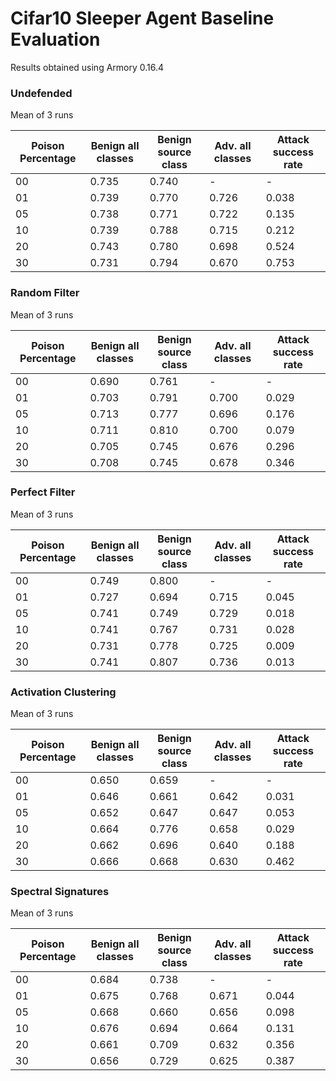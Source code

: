 # Cifar10 Sleeper Agent Baseline Evaluation

Results obtained using Armory 0.16.4

### Undefended

Mean of 3 runs

| Poison Percentage | Benign all classes | Benign source class | Adv. all classes | Attack success rate |
| ------- | ------- | ------- | ------- | ------- |
| 00 |  0.735 | 0.740 | - | - |
| 01 |  0.739 | 0.770 | 0.726 | 0.038 |
| 05 |  0.738 | 0.771 | 0.722 | 0.135 |
| 10 |  0.739 | 0.788 | 0.715 | 0.212 |
| 20 |  0.743 | 0.780 | 0.698 | 0.524 |
| 30 |  0.731 | 0.794 | 0.670 | 0.753 |


### Random Filter

Mean of 3 runs

| Poison Percentage | Benign all classes | Benign source class | Adv. all classes | Attack success rate |
| ------- | ------- | ------- | ------- | ------- |
| 00 |  0.690 | 0.761 | - | - |
| 01 |  0.703 | 0.791 | 0.700 | 0.029 |
| 05 |  0.713 | 0.777 | 0.696 | 0.176 |
| 10 |  0.711 | 0.810 | 0.700 | 0.079 |
| 20 |  0.705 | 0.745 | 0.676 | 0.296 |
| 30 |  0.708 | 0.745 | 0.678 | 0.346 |


### Perfect Filter

Mean of 3 runs

| Poison Percentage | Benign all classes | Benign source class | Adv. all classes | Attack success rate |
| ------- | ------- | ------- | ------- | ------- |
| 00 |  0.749 | 0.800 | - | - |
| 01 |  0.727 | 0.694 | 0.715 | 0.045 |
| 05 |  0.741 | 0.749 | 0.729 | 0.018 |
| 10 |  0.741 | 0.767 | 0.731 | 0.028 |
| 20 |  0.731 | 0.778 | 0.725 | 0.009 |
| 30 |  0.741 | 0.807 | 0.736 | 0.013 |


### Activation Clustering

Mean of 3 runs

| Poison Percentage | Benign all classes | Benign source class | Adv. all classes | Attack success rate |
| ------- | ------- | ------- | ------- | ------- |
| 00 |  0.650 | 0.659 | - | - |
| 01 |  0.646 | 0.661 | 0.642 | 0.031 |
| 05 |  0.652 | 0.647 | 0.647 | 0.053 |
| 10 |  0.664 | 0.776 | 0.658 | 0.029 |
| 20 |  0.662 | 0.696 | 0.640 | 0.188 |
| 30 |  0.666 | 0.668 | 0.630 | 0.462 |


### Spectral Signatures

Mean of 3 runs

| Poison Percentage | Benign all classes | Benign source class | Adv. all classes | Attack success rate |
| ------- | ------- | ------- | ------- | ------- |
| 00 |  0.684 | 0.738 | - | - |
| 01 |  0.675 | 0.768 | 0.671 | 0.044 |
| 05 |  0.668 | 0.660 | 0.656 | 0.098 |
| 10 |  0.676 | 0.694 | 0.664 | 0.131 |
| 20 |  0.661 | 0.709 | 0.632 | 0.356 |
| 30 |  0.656 | 0.729 | 0.625 | 0.387 |

